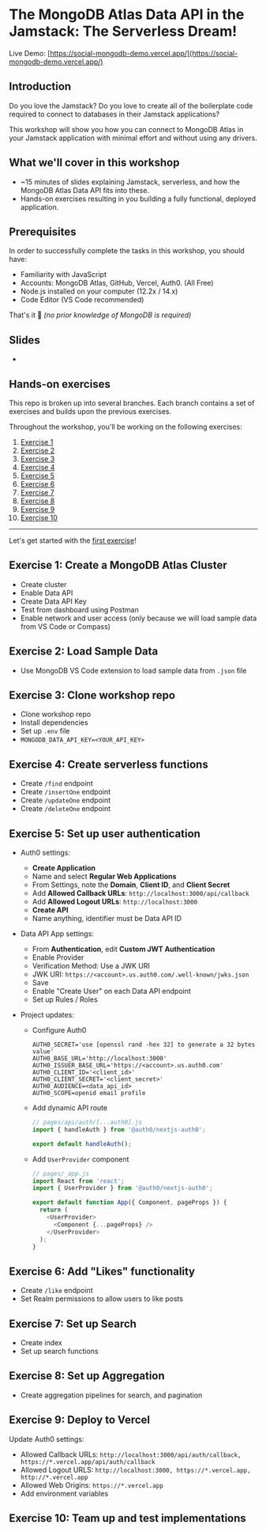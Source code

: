 # The MongoDB Atlas Data API in the Jamstack: The Serverless Dream!

Live Demo: [https://social-mongodb-demo.vercel.app/](https://social-mongodb-demo.vercel.app/)

## Introduction

Do you love the Jamstack? Do you love to create all of the boilerplate code required to connect to databases in their Jamstack applications?

This workshop will show you how you can connect to MongoDB Atlas in your Jamstack application with minimal effort and without using any drivers.

## What we'll cover in this workshop

- ~15 minutes of slides explaining Jamstack, serverless, and how the MongoDB Atlas Data API fits into these.
- Hands-on exercises resulting in you building a fully functional, deployed application. 

## Prerequisites

In order to successfully complete the tasks in this workshop, you should have:

- Familiarity with JavaScript
- Accounts: MongoDB Atlas, GitHub, Vercel, Auth0. (All Free)
- Node.js installed on your computer (12.2x / 14.x)
- Code Editor (VS Code recommended)

That's it 🙌 *(no prior knowledge of MongoDB is required)*

## Slides

- 

## Hands-on exercises

This repo is broken up into several branches. Each branch contains a set of exercises and builds upon the previous exercises.

Throughout the workshop, you'll be working on the following exercises:
1. [Exercise 1]()
2. [Exercise 2]()
3. [Exercise 3]()
4. [Exercise 4]()
5. [Exercise 5]()
6. [Exercise 6]()
7. [Exercise 7]()
8. [Exercise 8]()
9. [Exercise 9]()
10. [Exercise 10]()

---

Let's get started with the [first exercise]()!

## Exercise 1: Create a MongoDB Atlas Cluster

- Create cluster
- Enable Data API
- Create Data API Key
- Test from dashboard using Postman
- Enable network and user access (only because we will load sample data from VS Code or Compass)

## Exercise 2: Load Sample Data

- Use MongoDB VS Code extension to load sample data from `.json` file

## Exercise 3: Clone workshop repo

- Clone workshop repo
- Install dependencies
- Set up `.env` file
 - `MONGODB_DATA_API_KEY=<YOUR_API_KEY>`

## Exercise 4: Create serverless functions

- Create `/find` endpoint
- Create `/insertOne` endpoint
- Create `/updateOne` endpoint
- Create `/deleteOne` endpoint

## Exercise 5: Set up user authentication

- Auth0 settings:
  - **Create Application**
  - Name and select **Regular Web Applications**
  - From Settings, note the **Domain**, **Client ID**, and **Client Secret**
  - Add **Allowed Callback URLs**: `http://localhost:3000/api/callback`
  - Add **Allowed Logout URLs**: `http://localhost:3000`
  - **Create API**
  - Name anything, identifier must be Data API ID

- Data API App settings:
  - From **Authentication**, edit **Custom JWT Authentication**
  - Enable Provider
  - Verification Method: Use a JWK URI
  - JWK URI: `https://<account>.us.auth0.com/.well-known/jwks.json`
  - Save
  - Enable "Create User" on each Data API endpoint
  - Set up Rules / Roles

- Project updates:
  - Configure Auth0
    ```env
    AUTH0_SECRET='use [openssl rand -hex 32] to generate a 32 bytes value'
    AUTH0_BASE_URL='http://localhost:3000'
    AUTH0_ISSUER_BASE_URL='https://<account>.us.auth0.com'
    AUTH0_CLIENT_ID='<client_id>'
    AUTH0_CLIENT_SECRET='<client_secret>'
    AUTH0_AUDIENCE=<data_api_id>
    AUTH0_SCOPE=openid email profile
    ```
  - Add dynamic API route
    ```js
    // pages/api/auth/[...auth0].js
    import { handleAuth } from '@auth0/nextjs-auth0';

    export default handleAuth();
    ```
  - Add `UserProvider` component
    ```js
    // pages/_app.js
    import React from 'react';
    import { UserProvider } from '@auth0/nextjs-auth0';

    export default function App({ Component, pageProps }) {
      return (
        <UserProvider>
          <Component {...pageProps} />
        </UserProvider>
      );
    }
    ```

## Exercise 6: Add "Likes" functionality

- Create `/like` endpoint
- Set Realm permissions to allow users to like posts

## Exercise 7: Set up Search

- Create index
- Set up search functions

## Exercise 8: Set up Aggregation

- Create aggregation pipelines for search, and pagination

## Exercise 9: Deploy to Vercel

Update Auth0 settings:
- Allowed Callback URLs: `http://localhost:3000/api/auth/callback, https://*.vercel.app/api/auth/callback`
- Allowed Logout URLS: `http://localhost:3000, https://*.vercel.app, http://*.vercel.app`
- Allowed Web Origins: `https://*.vercel.app`
- Add environment variables

## Exercise 10: Team up and test implementations